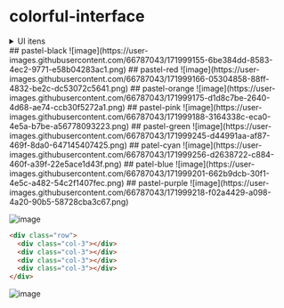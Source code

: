 # colorful-interface

<details>
  <summary>UI itens</summary>
```html
<div class="pastel-red">
  <label for="a" class="input-label">Label:</label>
  <div class="group">
    <input type="text" class="input" />
    <input type="submit" class="button button-fit">
  </div>
</div>
```
![image](https://user-images.githubusercontent.com/66787043/171952151-c6aed7e4-3b83-4c28-a66e-3af0b25c8fd4.png)

```html
<div class="group pastel-blue">
  <input type="submit" class="button button-selected" value="Yes">
  <input type="submit" class="button" value="No">
  <input type="submit" class="button" value="Maybe">
</div>
```
![image](https://user-images.githubusercontent.com/66787043/171952428-0f8013fb-8217-4b6d-bb40-c27b9d4d0282.png)
```html
<table class="table pastel-black">
        <tr>
          <th>Company</th>
          <th>Contact</th>
          <th>Country</th>
        </tr>
        <tr>
          <td>Alfreds Futterkiste</td>
          <td>Maria Anders</td>
          <td>Germany</td>
        </tr>
        <tr>
          <td>Centro comercial Moctezuma</td>
          <td>Francisco Chang</td>
          <td>Mexico</td>
        </tr>
        <tr>
          <td>Ernst Handel</td>
          <td>Roland Mendel</td>
          <td>Austria</td>
        </tr>
        <tr>
          <td>Island Trading</td>
          <td>Helen Bennett</td>
          <td>UK</td>
        </tr>
        <tr>
          <td>Laughing Bacchus Winecellars</td>
          <td>Yoshi Tannamuri</td>
          <td>Canada</td>
        </tr>
        <tr>
          <td>Magazzini Alimentari Riuniti</td>
          <td>Giovanni Rovelli</td>
          <td>Italy</td>
        </tr>
      </table>
```
![image](https://user-images.githubusercontent.com/66787043/171952521-6ae97088-d003-40d2-a115-257d1995cc54.png)
```html
<div class="card pastel-orange">
  <div class="card-header">Title</div>
  <div class="card-body">Content</div>
</div>
```
![image](https://user-images.githubusercontent.com/66787043/171952722-040eaa48-b4d3-4028-8220-4e3a751a3f3b.png)
```html
<div class="`nav pastel-purple">
  <div class="nav-item nav-item-selected">Home</div>
  <div class="nav-item">About</div>
  <div class="nav-item">Contact</div>
</div>
```
![image](https://user-images.githubusercontent.com/66787043/171952861-288bfb62-e68a-4ba3-b712-caa986b1b549.png)
```html
<div  class="nav vertical-nav pastel-pink">
    <div class="nav-item nav-item-selected">
      Home
    </div>
    <div class="nav-item">
      About
    </div>
    <div class="nav-item">
      Contact
    </div>
</div>
```
  </details>
## pastel-black
![image](https://user-images.githubusercontent.com/66787043/171999155-6be384dd-8583-4ec2-9771-e58b04283ac1.png)
## pastel-red
![image](https://user-images.githubusercontent.com/66787043/171999166-05304858-88ff-4832-be2c-dc53072c5641.png)
## pastel-orange
![image](https://user-images.githubusercontent.com/66787043/171999175-d1d8c7be-2640-4d68-ae74-ccb30f5272a1.png)
## pastel-pink
![image](https://user-images.githubusercontent.com/66787043/171999188-3164338c-eca0-4e5a-b7be-a56778093223.png)
## pastel-green
![image](https://user-images.githubusercontent.com/66787043/171999245-d44991aa-af87-469f-8da0-647145407425.png)
## patel-cyan
![image](https://user-images.githubusercontent.com/66787043/171999256-d2638722-c884-460f-a39f-22e5ace1d43f.png)
## patel-blue
![image](https://user-images.githubusercontent.com/66787043/171999201-662b9dcb-30f1-4e5c-a482-54c2f1407fec.png)
## pastel-purple
![image](https://user-images.githubusercontent.com/66787043/171999218-f02a4429-a098-4a20-90b5-58728cba3c67.png)

![image](https://user-images.githubusercontent.com/66787043/171953015-b1bf05cf-5e43-4b29-bb17-393525357cba.png)
```html
<div class="row">
  <div class="col-3"></div>
  <div class="col-3"></div>
  <div class="col-3"></div>
  <div class="col-3"></div>
</div>
```
![image](https://user-images.githubusercontent.com/66787043/171952179-a3e878d0-223e-4398-85f1-3ac10b27e61a.png)
